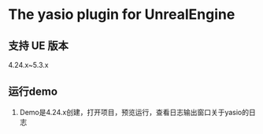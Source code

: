 # The yasio plugin for UnrealEngine

## 支持 UE 版本

4.24.x~5.3.x

## 运行demo

 1. Demo是4.24.x创建，打开项目，预览运行，查看日志输出窗口关于yasio的日志
